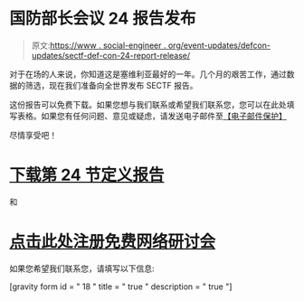 # 国防部长会议 24 报告发布

> 原文:[https://www . social-engineer . org/event-updates/defcon-updates/sectf-def-con-24-report-release/](https://www.social-engineer.org/event-updates/defcon-updates/sectf-def-con-24-report-release/)

对于在场的人来说，你知道这是塞维利亚最好的一年。几个月的艰苦工作，通过数据的筛选，现在我们准备向全世界发布 SECTF 报告。

这份报告可以免费下载。如果您想与我们联系或希望我们联系您，您可以在此处填写表格。如果您有任何问题、意见或疑虑，请发送电子邮件至[【电子邮件保护】](/cdn-cgi/l/email-protection)

尽情享受吧！

# **[下载第 24 节定义报告](https://www.social-engineer.org/wp-content/uploads/2016/11/Social-Engineer-Capture-The-Flag-DEFCON24-SECTF-2016.pdf)**

和

# [点击此处注册免费网络研讨会](https://zoom.us/webinar/register/3470b2fa1464c8e57510d14dfea9e911)

如果您希望我们联系您，请填写以下信息:

[gravity form id = " 18 " title = " true " description = " true "]